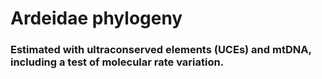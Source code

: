 # Ardeidae phylogeny 

### Estimated with ultraconserved elements (UCEs) and mtDNA, including a test of molecular rate variation. 



